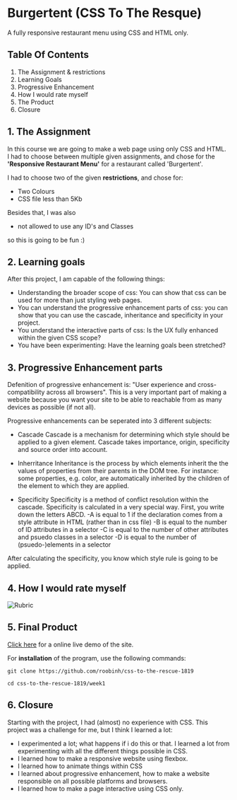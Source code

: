 # Burgertent (CSS To The Resque)
A fully responsive restaurant menu using CSS and HTML only.

## Table Of Contents
1. The Assignment & restrictions
2. Learning Goals
3. Progressive Enhancement
4. How I would rate myself
5. The Product
6. Closure 

## 1. The Assignment
In this course we are going to make a web page using only CSS and HTML. I had to choose between multiple given assignments, and chose for the **'Responsive Restaurant Menu'** for a restaurant called 'Burgertent'.

I had to choose two of the given **restrictions**, and chose for: 
- Two Colours
- CSS file less than 5Kb

Besides that, I was also 
- not allowed to use any ID's and Classes

so this is going to be fun :)

## 2. Learning goals
After this project, I am capable of the following things:

- Understanding the broader scope of css: You can show that css can be used for more than just styling web pages.
- You can understand the progressive enhancement parts of css: you can show that you can use the cascade, inheritance and specificity in your project. 
- You understand the interactive parts of css: Is the UX fully enhanced within the given CSS scope?
- You have been experimenting: Have the learning goals been stretched?

## 3. Progressive Enhancement parts
Defenition of progressive enhancement is: "User experience and cross-compatibility across all browsers". This is a very important part of making a website because you want your site to be able to reachable from as many devices as possible (if not all).

Progressive enhancements can be seperated into 3 different subjects:
- Cascade
Cascade is a mechanism for determining which style should be applied to a given element. Cascade takes importance, origin, specificity and source order into account.

- Inherritance
Inheritance is the process by which elements inherit the the values of properties from their parents in the DOM tree. For instance: some properties, e.g. color, are automatically inherited by the children of the element to which they are applied.

- Specificity
Specificity is a method of conflict resolution within the cascade. Specificity is calculated in a very special way. First, you write down the letters ABCD. 
-A is equal to 1 if the declaration comes from a style attribute in HTML (rather than in css file)
-B is equal to the number of ID attributes in a selector
-C is equal to the number of other attributes and psuedo classes in a selector
-D is equal to the number of (psuedo-)elements in a selector

After calculating the specificity, you know which style rule is going to be applied.

## 4. How I would rate myself
![Rubric](https://ibb.co/ZBWzJSd)

## 5. Final Product
[Click here](linkje) for a online live demo of the site.

For **installation** of the program, use the following commands:
```
git clone https://github.com/roobinh/css-to-the-rescue-1819

cd css-to-the-rescue-1819/week1
```

## 6. Closure
Starting with the project, I had (almost) no experience with CSS. This project was a challenge for me, but I think I learned a lot:
- I experimented a lot; what happens if i do this or that. I learned a lot from experimenting with all the different things possible in CSS.
- I learned how to make a responsive website using flexbox.
- I learned how to animate things within CSS
- I learned about progressive enhancement, how to make a website responsible on all possible platforms and browsers.
- I learned how to make a page interactive using CSS only.
